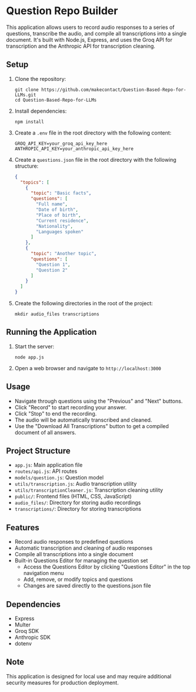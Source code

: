 # Question Repo Builder

This application allows users to record audio responses to a series of questions, transcribe the audio, and compile all transcriptions into a single document. It's built with Node.js, Express, and uses the Groq API for transcription and the Anthropic API for transcription cleaning.

## Setup

1. Clone the repository:
   ```
   git clone https://github.com/makecontact/Question-Based-Repo-for-LLMs.git
   cd Question-Based-Repo-for-LLMs
   ```

2. Install dependencies:
   ```
   npm install
   ```

3. Create a `.env` file in the root directory with the following content:
   ```
   GROQ_API_KEY=your_groq_api_key_here
   ANTHROPIC_API_KEY=your_anthropic_api_key_here
   ```

4. Create a `questions.json` file in the root directory with the following structure:
   ```json
   {
     "topics": [
       {
         "topic": "Basic facts",
         "questions": [
           "Full name",
           "Date of birth",
           "Place of birth",
           "Current residence",
           "Nationality",
           "Languages spoken"
         ]
       },
       {
         "topic": "Another topic",
         "questions": [
           "Question 1",
           "Question 2"
         ]
       }
     ]
   }
   ```

5. Create the following directories in the root of the project:
   ```
   mkdir audio_files transcriptions
   ```

## Running the Application

1. Start the server:
   ```
   node app.js
   ```

2. Open a web browser and navigate to `http://localhost:3000`

## Usage

- Navigate through questions using the "Previous" and "Next" buttons.
- Click "Record" to start recording your answer.
- Click "Stop" to end the recording.
- The audio will be automatically transcribed and cleaned.
- Use the "Download All Transcriptions" button to get a compiled document of all answers.

## Project Structure

- `app.js`: Main application file
- `routes/api.js`: API routes
- `models/question.js`: Question model
- `utils/transcription.js`: Audio transcription utility
- `utils/transcriptionCleaner.js`: Transcription cleaning utility
- `public/`: Frontend files (HTML, CSS, JavaScript)
- `audio_files/`: Directory for storing audio recordings
- `transcriptions/`: Directory for storing transcriptions

## Features

- Record audio responses to predefined questions
- Automatic transcription and cleaning of audio responses
- Compile all transcriptions into a single document
- Built-in Questions Editor for managing the question set
  - Access the Questions Editor by clicking "Questions Editor" in the top navigation menu
  - Add, remove, or modify topics and questions
  - Changes are saved directly to the questions.json file

## Dependencies

- Express
- Multer
- Groq SDK
- Anthropic SDK
- dotenv

## Note

This application is designed for local use and may require additional security measures for production deployment.